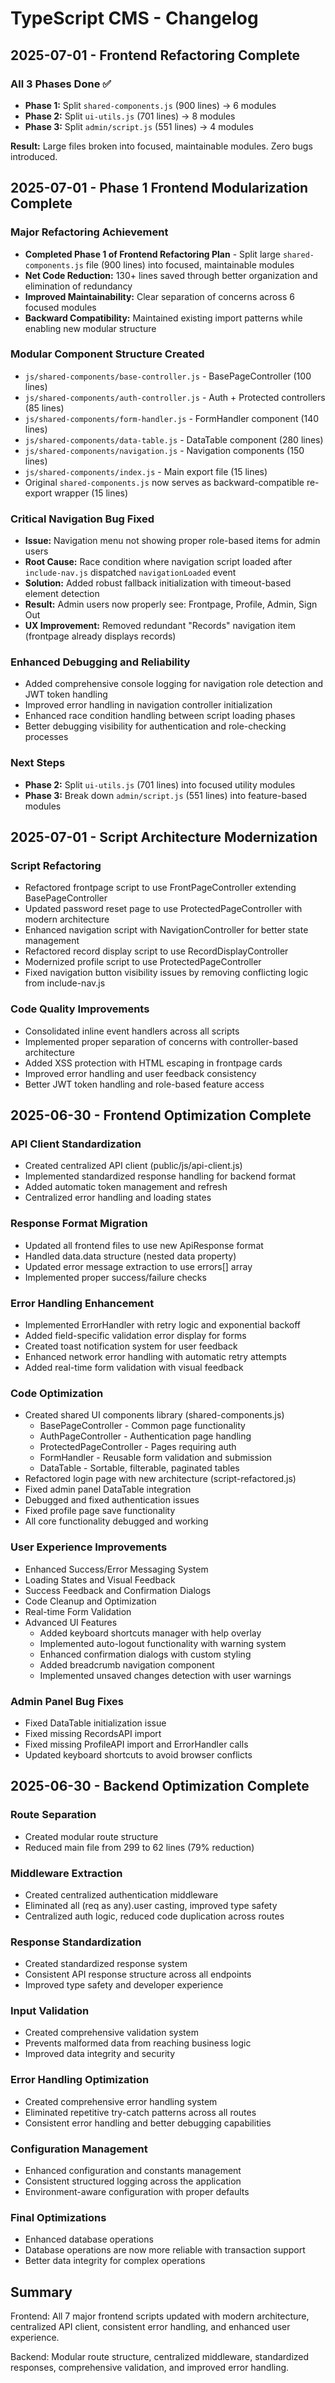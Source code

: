 # TypeScript CMS - Changelog

## 2025-07-01 - Frontend Refactoring Complete

### All 3 Phases Done ✅
- **Phase 1:** Split `shared-components.js` (900 lines) → 6 modules
- **Phase 2:** Split `ui-utils.js` (701 lines) → 8 modules  
- **Phase 3:** Split `admin/script.js` (551 lines) → 4 modules

**Result:** Large files broken into focused, maintainable modules. Zero bugs introduced.

## 2025-07-01 - Phase 1 Frontend Modularization Complete

### Major Refactoring Achievement
- **Completed Phase 1 of Frontend Refactoring Plan** - Split large `shared-components.js` file (900 lines) into focused, maintainable modules
- **Net Code Reduction:** 130+ lines saved through better organization and elimination of redundancy
- **Improved Maintainability:** Clear separation of concerns across 6 focused modules
- **Backward Compatibility:** Maintained existing import patterns while enabling new modular structure

### Modular Component Structure Created
- `js/shared-components/base-controller.js` - BasePageController (100 lines)
- `js/shared-components/auth-controller.js` - Auth + Protected controllers (85 lines) 
- `js/shared-components/form-handler.js` - FormHandler component (140 lines)
- `js/shared-components/data-table.js` - DataTable component (280 lines)
- `js/shared-components/navigation.js` - Navigation components (150 lines)
- `js/shared-components/index.js` - Main export file (15 lines)
- Original `shared-components.js` now serves as backward-compatible re-export wrapper (15 lines)

### Critical Navigation Bug Fixed
- **Issue:** Navigation menu not showing proper role-based items for admin users
- **Root Cause:** Race condition where navigation script loaded after `include-nav.js` dispatched `navigationLoaded` event
- **Solution:** Added robust fallback initialization with timeout-based element detection
- **Result:** Admin users now properly see: Frontpage, Profile, Admin, Sign Out
- **UX Improvement:** Removed redundant "Records" navigation item (frontpage already displays records)

### Enhanced Debugging and Reliability
- Added comprehensive console logging for navigation role detection and JWT token handling
- Improved error handling in navigation controller initialization
- Enhanced race condition handling between script loading phases
- Better debugging visibility for authentication and role-checking processes

### Next Steps
- **Phase 2:** Split `ui-utils.js` (701 lines) into focused utility modules
- **Phase 3:** Break down `admin/script.js` (551 lines) into feature-based modules

## 2025-07-01 - Script Architecture Modernization

### Script Refactoring
- Refactored frontpage script to use FrontPageController extending BasePageController
- Updated password reset page to use ProtectedPageController with modern architecture
- Enhanced navigation script with NavigationController for better state management
- Refactored record display script to use RecordDisplayController
- Modernized profile script to use ProtectedPageController
- Fixed navigation button visibility issues by removing conflicting logic from include-nav.js

### Code Quality Improvements
- Consolidated inline event handlers across all scripts
- Implemented proper separation of concerns with controller-based architecture
- Added XSS protection with HTML escaping in frontpage cards
- Improved error handling and user feedback consistency
- Better JWT token handling and role-based feature access

## 2025-06-30 - Frontend Optimization Complete

### API Client Standardization
- Created centralized API client (public/js/api-client.js)
- Implemented standardized response handling for backend format
- Added automatic token management and refresh
- Centralized error handling and loading states

### Response Format Migration
- Updated all frontend files to use new ApiResponse<T> format
- Handled data.data structure (nested data property)
- Updated error message extraction to use errors[] array
- Implemented proper success/failure checks

### Error Handling Enhancement
- Implemented ErrorHandler with retry logic and exponential backoff
- Added field-specific validation error display for forms
- Created toast notification system for user feedback
- Enhanced network error handling with automatic retry attempts
- Added real-time form validation with visual feedback

### Code Optimization
- Created shared UI components library (shared-components.js)
  - BasePageController - Common page functionality
  - AuthPageController - Authentication page handling  
  - ProtectedPageController - Pages requiring auth
  - FormHandler - Reusable form validation and submission
  - DataTable - Sortable, filterable, paginated tables
- Refactored login page with new architecture (script-refactored.js)
- Fixed admin panel DataTable integration
- Debugged and fixed authentication issues
- Fixed profile page save functionality
- All core functionality debugged and working

### User Experience Improvements
- Enhanced Success/Error Messaging System
- Loading States and Visual Feedback
- Success Feedback and Confirmation Dialogs
- Code Cleanup and Optimization
- Real-time Form Validation
- Advanced UI Features
  - Added keyboard shortcuts manager with help overlay
  - Implemented auto-logout functionality with warning system
  - Enhanced confirmation dialogs with custom styling
  - Added breadcrumb navigation component
  - Implemented unsaved changes detection with user warnings

### Admin Panel Bug Fixes
- Fixed DataTable initialization issue
- Fixed missing RecordsAPI import
- Fixed missing ProfileAPI import and ErrorHandler calls
- Updated keyboard shortcuts to avoid browser conflicts

## 2025-06-30 - Backend Optimization Complete

### Route Separation
- Created modular route structure
- Reduced main file from 299 to 62 lines (79% reduction)

### Middleware Extraction
- Created centralized authentication middleware
- Eliminated all (req as any).user casting, improved type safety
- Centralized auth logic, reduced code duplication across routes

### Response Standardization
- Created standardized response system
- Consistent API response structure across all endpoints
- Improved type safety and developer experience

### Input Validation
- Created comprehensive validation system
- Prevents malformed data from reaching business logic
- Improved data integrity and security

### Error Handling Optimization
- Created comprehensive error handling system
- Eliminated repetitive try-catch patterns across all routes
- Consistent error handling and better debugging capabilities

### Configuration Management
- Enhanced configuration and constants management
- Consistent structured logging across the application
- Environment-aware configuration with proper defaults

### Final Optimizations
- Enhanced database operations
- Database operations are now more reliable with transaction support
- Better data integrity for complex operations

## Summary

Frontend: All 7 major frontend scripts updated with modern architecture, centralized API client, consistent error handling, and enhanced user experience.

Backend: Modular route structure, centralized middleware, standardized responses, comprehensive validation, and improved error handling.
